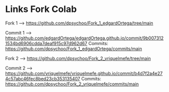 # Links Fork Colab


Fork 1 --> https://github.com/dpsychoo/Fork_1_edgardOrtega/tree/main

Commit 1 --> https://github.com/edgardOrtega/edgardOrtega.github.io/commit/9b0073121534bd6906cdda7deaf915c97d962d67
Commits: https://github.com/dpsychoo/Fork_1_edgardOrtega/commits/main



Fork 2 --> https://github.com/dpsychoo/Fork_2_vriquelmefe/tree/main

Commit 2 --> https://github.com/vriquelmefe/vriquelmefe.github.io/commit/b4d7f2a4e274c57abc46fec8bed23cb353135407
Commits: https://github.com/dpsychoo/Fork_2_vriquelmefe/commits/main
